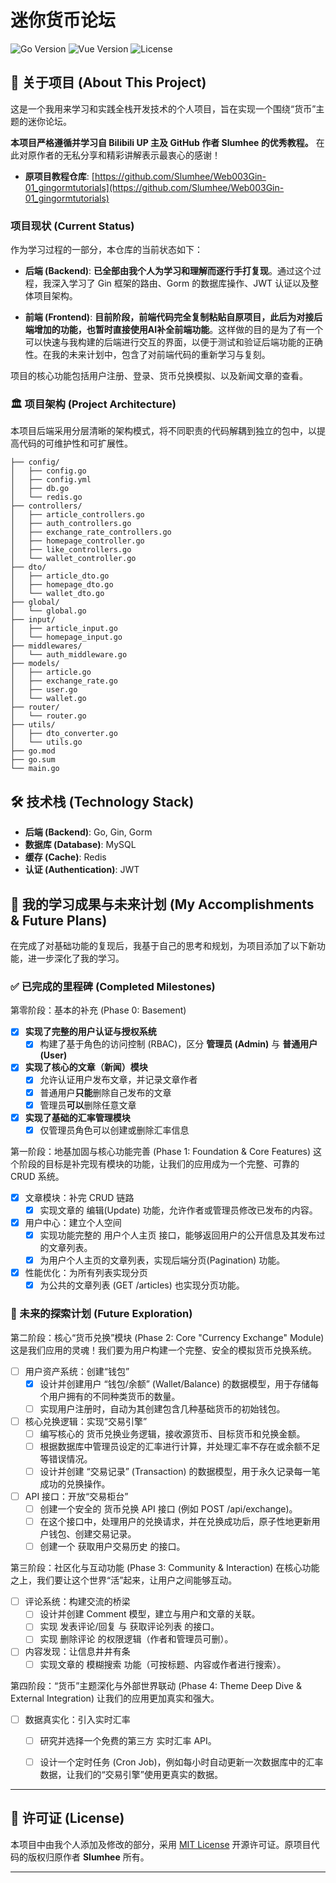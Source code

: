 # 迷你货币论坛

![Go Version](https://img.shields.io/badge/Go-1.22+-blue.svg)
![Vue Version](https://img.shields.io/badge/Vue-3.x-brightgreen.svg)
![License](https://img.shields.io/badge/License-MIT-green.svg)

## 📖 关于项目 (About This Project)

这是一个我用来学习和实践全栈开发技术的个人项目，旨在实现一个围绕“货币”主题的迷你论坛。

**本项目严格遵循并学习自 Bilibili UP 主及 GitHub 作者 Slumhee 的优秀教程。** 在此对原作者的无私分享和精彩讲解表示最衷心的感谢！

* **原项目教程仓库**: [https://github.com/Slumhee/Web003Gin-01_gingormtutorials](https://github.com/Slumhee/Web003Gin-01_gingormtutorials)

### 项目现状 (Current Status)

作为学习过程的一部分，本仓库的当前状态如下：

* **后端 (Backend)**: **已全部由我个人为学习和理解而逐行手打复现**。通过这个过程，我深入学习了 Gin 框架的路由、Gorm 的数据库操作、JWT 认证以及整体项目架构。

* **前端 (Frontend)**: **目前阶段，前端代码完全复制粘贴自原项目，此后为对接后端增加的功能，也暂时直接使用AI补全前端功能**。这样做的目的是为了有一个可以快速与我构建的后端进行交互的界面，以便于测试和验证后端功能的正确性。在我的未来计划中，包含了对前端代码的重新学习与复刻。

项目的核心功能包括用户注册、登录、货币兑换模拟、以及新闻文章的查看。

### 🏛️ 项目架构 (Project Architecture)

本项目后端采用分层清晰的架构模式，将不同职责的代码解耦到独立的包中，以提高代码的可维护性和可扩展性。

```
├── config/
│   ├── config.go
│   ├── config.yml
│   ├── db.go
│   └── redis.go
├── controllers/
│   ├── article_controllers.go
│   ├── auth_controllers.go
│   ├── exchange_rate_controllers.go
│   ├── homepage_controller.go
│   ├── like_controllers.go
│   └── wallet_controller.go
├── dto/
│   ├── article_dto.go
│   ├── homepage_dto.go
│   └── wallet_dto.go
├── global/
│   └── global.go
├── input/
│   ├── article_input.go
│   └── homepage_input.go
├── middlewares/
│   └── auth_middleware.go
├── models/
│   ├── article.go
│   ├── exchange_rate.go
│   ├── user.go
│   └── wallet.go
├── router/
│   └── router.go
├── utils/
│   ├── dto_converter.go
│   └── utils.go
├── go.mod
├── go.sum
└── main.go
```

## 🛠️ 技术栈 (Technology Stack)

* **后端 (Backend)**: Go, Gin, Gorm
* **数据库 (Database)**: MySQL
* **缓存 (Cache)**: Redis
* **认证 (Authentication)**: JWT

## 🚀 我的学习成果与未来计划 (My Accomplishments & Future Plans)

在完成了对基础功能的复现后，我基于自己的思考和规划，为项目添加了以下新功能，进一步深化了我的学习。

### ✅ 已完成的里程碑 (Completed Milestones)

第零阶段：基本的补充 (Phase 0: Basement)
-   [x] **实现了完整的用户认证与授权系统**
    -   [x] 构建了基于角色的访问控制 (RBAC)，区分 **管理员 (Admin)** 与 **普通用户 (User)**
-   [x] **实现了核心的文章（新闻）模块**
    -   [x] 允许认证用户发布文章，并记录文章作者
    -   [x] 普通用户**只能**删除自己发布的文章
    -   [x] 管理员**可以**删除任意文章
-   [x] **实现了基础的汇率管理模块**
    -   [x] 仅管理员角色可以创建或删除汇率信息

第一阶段：地基加固与核心功能完善 (Phase 1: Foundation & Core Features)
这个阶段的目标是补完现有模块的功能，让我们的应用成为一个完整、可靠的 CRUD 系统。
 - [x] 文章模块：补完 CRUD 链路
   - [x] 实现文章的 编辑(Update) 功能，允许作者或管理员修改已发布的内容。
 - [x] 用户中心：建立个人空间
   - [x] 实现功能完整的 用户个人主页 接口，能够返回用户的公开信息及其发布过的文章列表。
   - [x] 为用户个人主页的文章列表，实现后端分页(Pagination) 功能。
 - [x] 性能优化：为所有列表实现分页
   - [x] 为公共的文章列表 (GET /articles) 也实现分页功能。

### 📝 未来的探索计划 (Future Exploration)

第二阶段：核心“货币兑换”模块 (Phase 2: Core "Currency Exchange" Module)
这是我们应用的灵魂！我们要为用户构建一个完整、安全的模拟货币兑换系统。
 * [ ] 用户资产系统：创建“钱包”
   * [x] 设计并创建用户 “钱包/余额” (Wallet/Balance) 的数据模型，用于存储每个用户拥有的不同种类货币的数量。
   * [ ] 实现用户注册时，自动为其创建包含几种基础货币的初始钱包。
 * [ ] 核心兑换逻辑：实现“交易引擎”
   * [ ] 编写核心的 货币兑换业务逻辑，接收源货币、目标货币和兑换金额。
   * [ ] 根据数据库中管理员设定的汇率进行计算，并处理汇率不存在或余额不足等错误情况。
   * [ ] 设计并创建 “交易记录” (Transaction) 的数据模型，用于永久记录每一笔成功的兑换操作。
 * [ ] API 接口：开放“交易柜台”
   * [ ] 创建一个安全的 货币兑换 API 接口 (例如 POST /api/exchange)。
   * [ ] 在这个接口中，处理用户的兑换请求，并在兑换成功后，原子性地更新用户钱包、创建交易记录。
   * [ ] 创建一个 获取用户交易历史 的接口。

第三阶段：社区化与互动功能 (Phase 3: Community & Interaction)
在核心功能之上，我们要让这个世界“活”起来，让用户之间能够互动。
 * [ ] 评论系统：构建交流的桥梁
   * [ ] 设计并创建 Comment 模型，建立与用户和文章的关联。
   * [ ] 实现 发表评论/回复 与 获取评论列表 的接口。
   * [ ] 实现 删除评论 的权限逻辑（作者和管理员可删）。
 * [ ] 内容发现：让信息井井有条
   * [ ] 实现文章的 模糊搜索 功能（可按标题、内容或作者进行搜索）。

第四阶段：“货币”主题深化与外部世界联动 (Phase 4: Theme Deep Dive & External Integration)
让我们的应用更加真实和强大。
 * [ ] 数据真实化：引入实时汇率
   * [ ] 研究并选择一个免费的第三方 实时汇率 API。
   * [ ] 设计一个定时任务 (Cron Job)，例如每小时自动更新一次数据库中的汇率数据，让我们的“交易引擎”使用更真实的数据。


---

## 📄 许可证 (License)

本项目中由我个人添加及修改的部分，采用 [MIT License](LICENSE) 开源许可证。原项目代码的版权归原作者 **Slumhee** 所有。

---